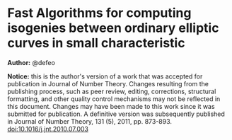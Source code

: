 Fast Algorithms for computing isogenies between ordinary elliptic curves in small characteristic
================================================================================================

**Author:** @defeo

**Notice:** this is the author's version of a work that was accepted for publication in Journal of Number Theory.
Changes resulting from the publishing process, such as peer review, editing, corrections, structural formatting,
and other quality control mechanisms may not be reflected in this document. Changes may have been made to this
work since it was submitted for publication. A definitive version was subsequently published in
Journal of Number Theory, 131 (5), 2011, pp. 873-893.
[doi:10.1016/j.jnt.2010.07.003](http://doi.org/10.1016/j.jnt.2010.07.003)

